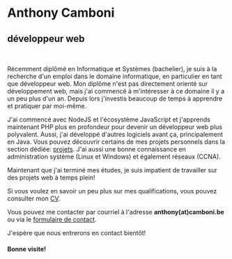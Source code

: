 # **Anthony Camboni**
## **développeur web**
<br />

Récemment diplômé en Informatique et Systèmes (bachelier), je suis à la recherche d'un emploi dans le domaine informatique, en particulier en tant que développeur web.
Mon diplôme n'est pas directement orienté sur développement web, mais j'ai commencé à m'intéresser à ce domaine il y a un peu plus d'un an. Depuis lors j'investis beaucoup de temps à apprendre et pratiquer par moi-même.

J'ai commencé avec NodeJS et l'écosystème JavaScript et j'apprends maintenant PHP plus en profondeur pour devenir un développeur web plus polyvalent.
Aussi, j'ai développé d'autres logiciels avant ça, principalement en Java.
Vous pouvez découvrir certains de mes projets personnels dans la section dédiée: [projets](#/projects).
J'ai aussi une bonne connaissance en administration système (Linux et Windows) et également réseaux (CCNA).

Maintenant que j'ai terminé mes études, je suis impatient de travailler sur des projets web à temps plein!


Si vous voulez en savoir un peu plus sur mes qualifications, vous pouvez consulter mon [CV](#/resume).

Vous pouvez me contacter par courriel à l'adresse **anthony(at)camboni.be** ou via le [formulaire de contact](#/contact).

J'espère que nous entrerons en contact bientôt!

#### Bonne visite!